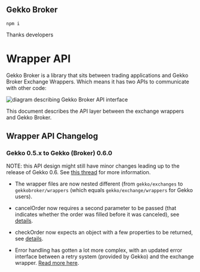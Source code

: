 ## Gekko Broker
```
npm i 
```


Thanks developers



# Wrapper API



Gekko Broker is a library that sits between trading applications and Gekko Broker Exchange Wrappers. Which means it has two APIs to communicate with other code:



![diagram describing Gekko Broker API interface](https://user-images.githubusercontent.com/969743/41892153-566293a0-7941-11e8-9998-7a5b5b554ffd.png)



This document describes the API layer between the exchange wrappers and Gekko Broker.

## Wrapper API Changelog
### Gekko 0.5.x to Gekko (Broker) 0.6.0

NOTE: this API design might still have minor changes leading up to the release of Gekko 0.6. See [this thread](https://forum.gekko.wizb.it/thread-57279-post-59207.html) for more information.

- The wrapper files are now nested different (from `gekko/exchanges` to `gekkobroker/wrappers` (which equals `gekko/exchange/wrappers` for Gekko users).

- cancelOrder now requires a second parameter to be passed (that indicates whether the order was filled before it was canceled), see [details](https://github.com/askmike/gekko/commit/0e301f7d66e24ec97327f5f01380f691cc2d3725#diff-dbfe320ca090e208be32459d98fc11ed).

- checkOrder now expects an object with a few properties to be returned, see [details](https://github.com/askmike/gekko/commit/e0d4a7362cd74b4b4f50759b1012ce489ea44a0c#diff-dbfe320ca090e208be32459d98fc11ed).

- Error handling has gotten a lot more complex, with an updated error interface between a retry system (provided by Gekko) and the exchange wrapper. [Read more here](https://github.com/askmike/gekko/commit/e0d4a7362cd74b4b4f50759b1012ce489ea44a0c#diff-dbfe320ca090e208be32459d98fc11ed).



